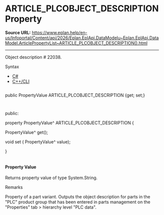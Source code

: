 # ARTICLE_PLCOBJECT_DESCRIPTION Property

**Source URL:** https://www.eplan.help/en-us/Infoportal/Content/api/2026/Eplan.EplApi.DataModelu~Eplan.EplApi.DataModel.ArticlePropertyList~ARTICLE_PLCOBJECT_DESCRIPTION().html

---

Object description # 22038.

Syntax

- [C#](#i-syntax-CS)
- [C++/CLI](#i-syntax-CPP2005)

```
```
public PropertyValue ARTICLE_PLCOBJECT_DESCRIPTION {get; set;}
```
```

```
```
public:

property PropertyValue^ ARTICLE_PLCOBJECT_DESCRIPTION {

   PropertyValue^ get();

   void set (    PropertyValue^ value);

}
```
```

#### Property Value

Returns property value of type System.String.

Remarks

Property of a part variant. Outputs the object description for parts in the "PLC" product group that has been entered in parts management on the "Properties" tab > hierarchy level "PLC data".
